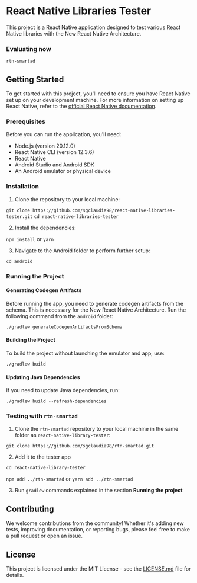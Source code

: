 # React Native Libraries Tester

This project is a React Native application designed to test various React Native libraries with the New React Native Architecture. 

### Evaluating now 

`rtn-smartad`

## Getting Started

To get started with this project, you'll need to ensure you have React Native set up on your development machine. For more information on setting up React Native, refer to the [official React Native documentation](https://reactnative.dev/docs/environment-setup).

### Prerequisites

Before you can run the application, you'll need:

- Node.js (version 20.12.0)
- React Native CLI (version 12.3.6)
- React Native 
- Android Studio and Android SDK
- An Android emulator or physical device

### Installation

1. Clone the repository to your local machine:

`git clone https://github.com/sgclaudia98/react-native-libraries-tester.git`
`cd react-native-libraries-tester`


2. Install the dependencies:

`npm install` or `yarn`


3. Navigate to the Android folder to perform further setup:

`cd android`


### Running the Project

#### Generating Codegen Artifacts

Before running the app, you need to generate codegen artifacts from the schema. This is necessary for the New React Native Architecture. Run the following command from the `android` folder:

`./gradlew generateCodegenArtifactsFromSchema`


#### Building the Project

To build the project without launching the emulator and app, use:

`./gradlew build`


#### Updating Java Dependencies

If you need to update Java dependencies, run:

`./gradlew build --refresh-dependencies`


### Testing with `rtn-smartad`

1. Clone the `rtn-smartad` repository to your local machine in the same folder as `react-native-library-tester`:

`git clone https://github.com/sgclaudia98/rtn-smartad.git`

2. Add it to the tester app

`cd react-native-library-tester`

`npm add ../rtn-smartad` or `yarn add ../rtn-smartad`

3. Run `gradlew` commands explained in the section **Running the project**


## Contributing

We welcome contributions from the community! Whether it's adding new tests, improving documentation, or reporting bugs, please feel free to make a pull request or open an issue.

## License

This project is licensed under the MIT License - see the [LICENSE.md](LICENSE.md) file for details.